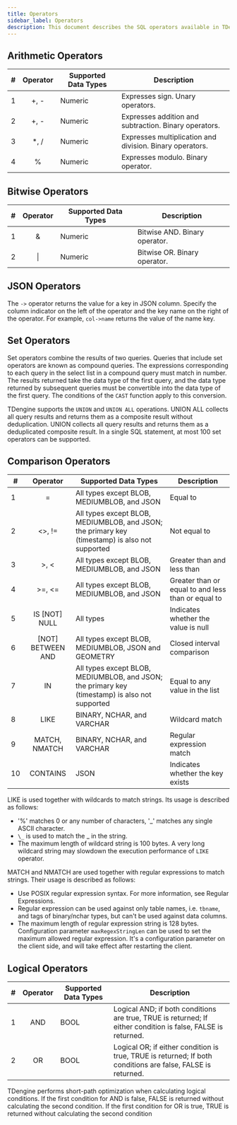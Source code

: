 ```yaml
---
title: Operators
sidebar_label: Operators
description: This document describes the SQL operators available in TDengine.
---
```


## Arithmetic Operators

| #   | **Operator** | **Supported Data Types** | **Description**                   |
| --- | :--------: | -------------- | -------------------------- |
| 1   |    +, -    | Numeric       | Expresses sign. Unary operators. |
| 2   |    +, -    | Numeric       | Expresses addition and subtraction. Binary operators. |
| 3   |   \*, /    | Numeric       | Expresses multiplication and division. Binary operators. |
| 4   |     %      | Numeric       | Expresses modulo. Binary operator.   |

## Bitwise Operators

| #   | **Operator** | **Supported Data Types** | **Description**                   |
| --- | :--------: | -------------- | ------------------ |
| 1   |     &      | Numeric       | Bitwise AND. Binary operator. |
| 2   |     \|     | Numeric       | Bitwise OR. Binary operator. |

## JSON Operators

The `->` operator returns the value for a key in JSON column. Specify the column indicator on the left of the operator and the key name on the right of the operator. For example, `col->name` returns the value of the name key.

## Set Operators

Set operators combine the results of two queries. Queries that include set operators are known as compound queries. The expressions corresponding to each query in the select list in a compound query must match in number. The results returned take the data type of the first query, and the data type returned by subsequent queries must be convertible into the data type of the first query. The conditions of the `CAST` function apply to this conversion.

TDengine supports the `UNION` and `UNION ALL` operations. UNION ALL collects all query results and returns them as a composite result without deduplication. UNION collects all query results and returns them as a deduplicated composite result. In a single SQL statement, at most 100 set operators can be supported.

## Comparison Operators

| #   | **Operator** | **Supported Data Types** | **Description**                   |
| --- | :---------------: | -------------------------------------------------------------------- | -------------------- |
| 1   |         =         | All types except BLOB, MEDIUMBLOB, and JSON                             | Equal to |
| 2   |      <\>, !=      | All types except BLOB, MEDIUMBLOB, and JSON; the primary key (timestamp) is also not supported | Not equal to               |
| 3   |      \>, <       | All types except BLOB, MEDIUMBLOB, and JSON                             | Greater than and less than           |
| 4   |     \>=, <=      | All types except BLOB, MEDIUMBLOB, and JSON                             | Greater than or equal to and less than or equal to   |
| 5   |   IS [NOT] NULL   | All types                                                             | Indicates whether the value is null           |
| 6   | [NOT] BETWEEN AND | All types except BLOB, MEDIUMBLOB, JSON and GEOMETRY                  | Closed interval comparison           |
| 7   |        IN         | All types except BLOB, MEDIUMBLOB, and JSON; the primary key (timestamp) is also not supported | Equal to any value in the list |
| 8   |       LIKE        | BINARY, NCHAR, and VARCHAR                                             | Wildcard match           |
| 9   |   MATCH, NMATCH   | BINARY, NCHAR, and VARCHAR                                             | Regular expression match       |
| 10  |     CONTAINS      | JSON                                                                 | Indicates whether the key exists  |

LIKE is used together with wildcards to match strings. Its usage is described as follows:

- '%' matches 0 or any number of characters, '\_' matches any single ASCII character.
- `\_` is used to match the \_ in the string.
- The maximum length of wildcard string is 100 bytes. A very long wildcard string may slowdown the execution performance of `LIKE` operator.

MATCH and NMATCH are used together with regular expressions to match strings. Their usage is described as follows:

- Use POSIX regular expression syntax. For more information, see Regular Expressions.
- Regular expression can be used against only table names, i.e. `tbname`, and tags of binary/nchar types, but can't be used against data columns.
- The maximum length of regular expression string is 128 bytes. Configuration parameter `maxRegexStringLen` can be used to set the maximum allowed regular expression. It's a configuration parameter on the client side, and will take effect after restarting the client.

## Logical Operators

| #   | **Operator** | **Supported Data Types** | **Description**                   |
| --- | :--------: | -------------- | --------------------------------------------------------------------------- |
| 1   |    AND     | BOOL           | Logical AND; if both conditions are true, TRUE is returned; If either condition is false, FALSE is returned.
| 2   |    OR     | BOOL           | Logical OR; if either condition is true, TRUE is returned; If both conditions are false, FALSE is returned.

TDengine performs short-path optimization when calculating logical conditions. If the first condition for AND is false, FALSE is returned without calculating the second condition. If the first condition for OR is true, TRUE is returned without calculating the second condition
